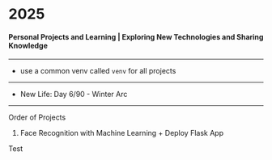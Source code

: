 # 2025
#### Personal Projects and Learning | Exploring New Technologies and Sharing Knowledge

---

- use a common venv called `venv` for all projects

--- 

- New Life: Day 6/90 - Winter Arc

---
Order of Projects

1. Face Recognition with Machine Learning + Deploy Flask App


Test
